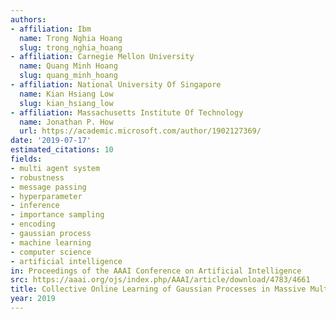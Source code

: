 ```yaml
---
authors:
- affiliation: Ibm
  name: Trong Nghia Hoang
  slug: trong_nghia_hoang
- affiliation: Carnegie Mellon University
  name: Quang Minh Hoang
  slug: quang_minh_hoang
- affiliation: National University Of Singapore
  name: Kian Hsiang Low
  slug: kian_hsiang_low
- affiliation: Massachusetts Institute Of Technology
  name: Jonathan P. How
  url: https://academic.microsoft.com/author/1902127369/
date: '2019-07-17'
estimated_citations: 10
fields:
- multi agent system
- robustness
- message passing
- hyperparameter
- inference
- importance sampling
- encoding
- gaussian process
- machine learning
- computer science
- artificial intelligence
in: Proceedings of the AAAI Conference on Artificial Intelligence
src: https://aaai.org/ojs/index.php/AAAI/article/download/4783/4661
title: Collective Online Learning of Gaussian Processes in Massive Multi-Agent Systems
year: 2019
---
```

